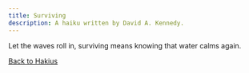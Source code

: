 ```yaml
---
title: Surviving
description: A haiku written by David A. Kennedy.
---
```


Let the waves roll in,
surviving means knowing that
water calms again.

[Back to Hakius](/haikus/)
